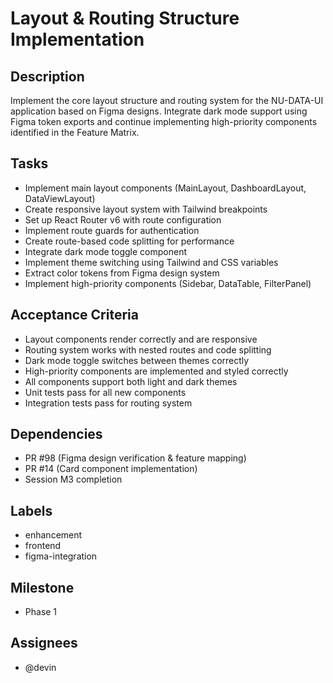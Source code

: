 # Layout & Routing Structure Implementation

## Description
Implement the core layout structure and routing system for the NU-DATA-UI application based on Figma designs. Integrate dark mode support using Figma token exports and continue implementing high-priority components identified in the Feature Matrix.

## Tasks
- Implement main layout components (MainLayout, DashboardLayout, DataViewLayout)
- Create responsive layout system with Tailwind breakpoints
- Set up React Router v6 with route configuration
- Implement route guards for authentication
- Create route-based code splitting for performance
- Integrate dark mode toggle component
- Implement theme switching using Tailwind and CSS variables
- Extract color tokens from Figma design system
- Implement high-priority components (Sidebar, DataTable, FilterPanel)

## Acceptance Criteria
- Layout components render correctly and are responsive
- Routing system works with nested routes and code splitting
- Dark mode toggle switches between themes correctly
- High-priority components are implemented and styled correctly
- All components support both light and dark themes
- Unit tests pass for all new components
- Integration tests pass for routing system

## Dependencies
- PR #98 (Figma design verification & feature mapping)
- PR #14 (Card component implementation)
- Session M3 completion

## Labels
- enhancement
- frontend
- figma-integration

## Milestone
- Phase 1

## Assignees
- @devin
